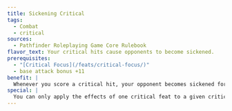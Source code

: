 ```yaml
---
title: Sickening Critical
tags:
  - Combat
  - critical
sources:
  - Pathfinder Roleplaying Game Core Rulebook
flavor_text: Your critical hits cause opponents to become sickened.
prerequisites:
  - "[Critical Focus](/feats/critical-focus/)"
  - base attack bonus +11
benefit: |
  Whenever you score a critical hit, your opponent becomes sickened for 1 minute. The effects of this feat do not stack. Additional hits instead add to the effect's duration.
special: |
  You can only apply the effects of one critical feat to a given critical hit unless you possess [Critical Mastery](/feats/critical-mastery/).
---
```


